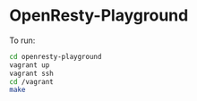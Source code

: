 OpenResty-Playground
======================

To run:

```bash
cd openresty-playground
vagrant up
vagrant ssh
cd /vagrant
make
```
